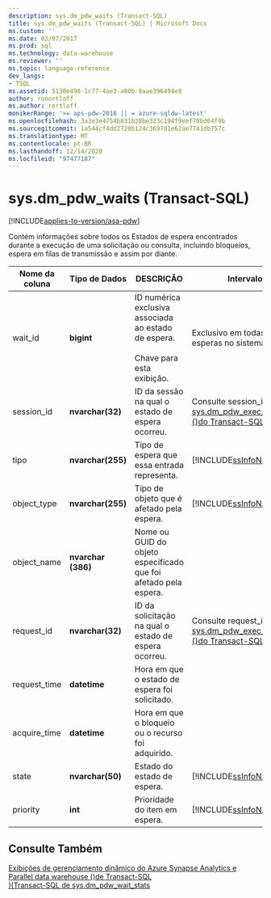 ```yaml
---
description: sys.dm_pdw_waits (Transact-SQL)
title: sys.dm_pdw_waits (Transact-SQL) | Microsoft Docs
ms.custom: ''
ms.date: 03/07/2017
ms.prod: sql
ms.technology: data-warehouse
ms.reviewer: ''
ms.topic: language-reference
dev_langs:
- TSQL
ms.assetid: 5130e498-1c77-4ae3-a80b-9aae396494e9
author: ronortloff
ms.author: rortloff
monikerRange: '>= aps-pdw-2016 || = azure-sqldw-latest'
ms.openlocfilehash: 3a3e3e4754b831b28be323c194f9eef70bd64f9b
ms.sourcegitcommit: 1a544cf4dd2720b124c3697d1e62ae7741db757c
ms.translationtype: MT
ms.contentlocale: pt-BR
ms.lasthandoff: 12/14/2020
ms.locfileid: "97477187"
---
```

# <a name="sysdm_pdw_waits-transact-sql"></a>sys.dm_pdw_waits (Transact-SQL)
[!INCLUDE[applies-to-version/asa-pdw](../../includes/applies-to-version/asa-pdw.md)]

  Contém informações sobre todos os Estados de espera encontrados durante a execução de uma solicitação ou consulta, incluindo bloqueios, espera em filas de transmissão e assim por diante.  
  
|Nome da coluna|Tipo de Dados|DESCRIÇÃO|Intervalo|  
|-----------------|---------------|-----------------|-----------|  
|wait_id|**bigint**|ID numérica exclusiva associada ao estado de espera.<br /><br /> Chave para esta exibição.|Exclusivo em todas as esperas no sistema.|  
|session_id|**nvarchar(32)**|ID da sessão na qual o estado de espera ocorreu.|Consulte session_id em [sys.dm_pdw_exec_sessions &#40;&#41;do Transact-SQL ](../../relational-databases/system-dynamic-management-views/sys-dm-pdw-exec-sessions-transact-sql.md).|  
|tipo|**nvarchar(255)**|Tipo de espera que essa entrada representa.|[!INCLUDE[ssInfoNA](../../includes/ssinfona-md.md)]|  
|object_type|**nvarchar(255)**|Tipo de objeto que é afetado pela espera.|[!INCLUDE[ssInfoNA](../../includes/ssinfona-md.md)]|  
|object_name|**nvarchar (386)**|Nome ou GUID do objeto especificado que foi afetado pela espera.||  
|request_id|**nvarchar(32)**|ID da solicitação na qual o estado de espera ocorreu.|Consulte request_id em [sys.dm_pdw_exec_requests &#40;&#41;do Transact-SQL ](../../relational-databases/system-dynamic-management-views/sys-dm-pdw-exec-requests-transact-sql.md).|  
|request_time|**datetime**|Hora em que o estado de espera foi solicitado.||  
|acquire_time|**datetime**|Hora em que o bloqueio ou o recurso foi adquirido.||  
|state|**nvarchar(50)**|Estado do estado de espera.|[!INCLUDE[ssInfoNA](../../includes/ssinfona-md.md)]|  
|priority|**int**|Prioridade do item em espera.|[!INCLUDE[ssInfoNA](../../includes/ssinfona-md.md)]|  
  
## <a name="see-also"></a>Consulte Também  
 [Exibições de gerenciamento dinâmico do Azure Synapse Analytics e Parallel data warehouse &#40;&#41;de Transact-SQL ](../../relational-databases/system-dynamic-management-views/sql-and-parallel-data-warehouse-dynamic-management-views.md)   
 [&#41;&#40;Transact-SQL de sys.dm_pdw_wait_stats ](../../relational-databases/system-dynamic-management-views/sys-dm-pdw-wait-stats-transact-sql.md)  
  
  
